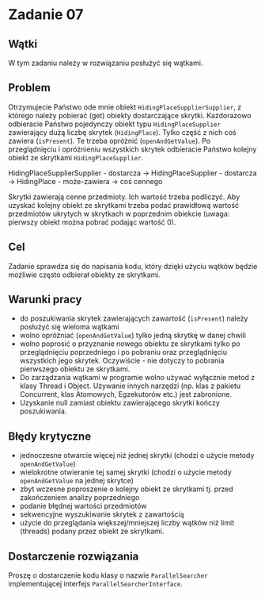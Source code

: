 # Zadanie 07

## Wątki

W tym zadaniu należy w rozwiązaniu posłużyć się wątkami.

## Problem

Otrzymujecie Państwo ode mnie obiekt `HidingPlaceSupplierSupplier`, z którego należy pobierać (get) obiekty dostarczające skrytki. Każdorazowo odbieracie Państwo pojedynczy obiekt typu `HidingPlaceSupplier` zawierający dużą liczbę skrytek (`HidingPlace`). Tylko część z nich coś zawiera (`isPresent`). Te trzeba opróżnić (`openAndGetValue`). Po przeglądnięciu i opróżnieniu wszystkich skrytek odbieracie Państwo kolejny obiekt ze skrytkami `HidingPlaceSupplier`.

HidingPlaceSupplierSupplier - dostarcza -> HidingPlaceSupplier - dostarcza -> HidingPlace - może-zawiera -> coś cennego

Skrytki zawierają cenne przedmioty. Ich wartość trzeba podliczyć. Aby uzyskać kolejny obiekt ze skrytkami trzeba podać prawidłową wartość przedmiotów ukrytych w skrytkach w poprzednim obiekcie (uwaga: pierwszy obiekt można pobrać podając wartość 0).

## Cel

Zadanie sprawdza się do napisania kodu, który dzięki użyciu wątków będzie możliwie często odbierał obiekty ze skrytkami.

## Warunki pracy

- do poszukiwania skrytek zawierających zawartość (`isPresent`) należy posłużyć się wieloma wątkami
- wolno opróżniać (`openAndGetValue`) tylko jedną skrytkę w danej chwili
- wolno poprosić o przyznanie nowego obiektu ze skrytkami tylko po przeglądnięciu poprzedniego i po pobraniu oraz przeglądnięciu wszystkich jego skrytek. Oczywiście - nie dotyczy to pobrania pierwszego obiektu ze skrytkami.
- Do zarządzania wątkami w programie wolno używać wyłącznie metod z klasy Thread i Object. Używanie innych narzędzi (np. klas z pakietu Concurrent, klas Atomowych, Egzekutorów etc.) jest zabronione.
- Uzyskanie null zamiast obiektu zawierającego skrytki kończy poszukiwania.

## Błędy krytyczne

- jednoczesne otwarcie więcej niż jednej skrytki (chodzi o użycie metody `openAndGetValue`)
- wielokrotne otwieranie tej samej skrytki (chodzi o użycie metody `openAndGetValue` na jednej skrytce)
- zbyt wczesne poproszenie o kolejny obiekt ze skrytkami tj. przed zakończeniem analizy poprzedniego
- podanie błędnej wartości przedmiotów
- sekwencyjne wyszukiwanie skrytek z zawartością
- użycie do przeglądania większej/mniejszej liczby wątków niż limit (threads) podany przez obiekt ze skrytkami.

## Dostarczenie rozwiązania

Proszę o dostarczenie kodu klasy o nazwie `ParallelSearcher` implementującej interfejs `ParallelSearcherInterface`.